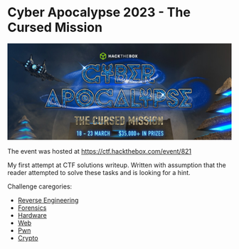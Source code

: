 # Cyber Apocalypse 2023 - The Cursed Mission

![Cyber Apocalypse 2023 - The Cursed Mission](ctf-banner.png)

The event was hosted at <https://ctf.hackthebox.com/event/821>

My first attempt at CTF solutions writeup. Written with assumption that the reader attempted to solve these tasks and is looking for a hint.

Challenge caregories:

* [Reverse Engineering](re.md)
* [Forensics](forensics.md)
* [Hardware](hw.md)
* [Web](web.md)
* [Pwn](pwn.md)
* [Crypto](crypto.md)


<!--html_preserve-->

<script async src="https://www.googletagmanager.com/gtag/js?id=G-RG4HKM3EP9"></script>
<script>
  window.dataLayer = window.dataLayer || [];
  function gtag(){dataLayer.push(arguments);}
  gtag('js', new Date());

  gtag('config', 'G-RG4HKM3EP9');
</script>

<!--/html_preserve-->